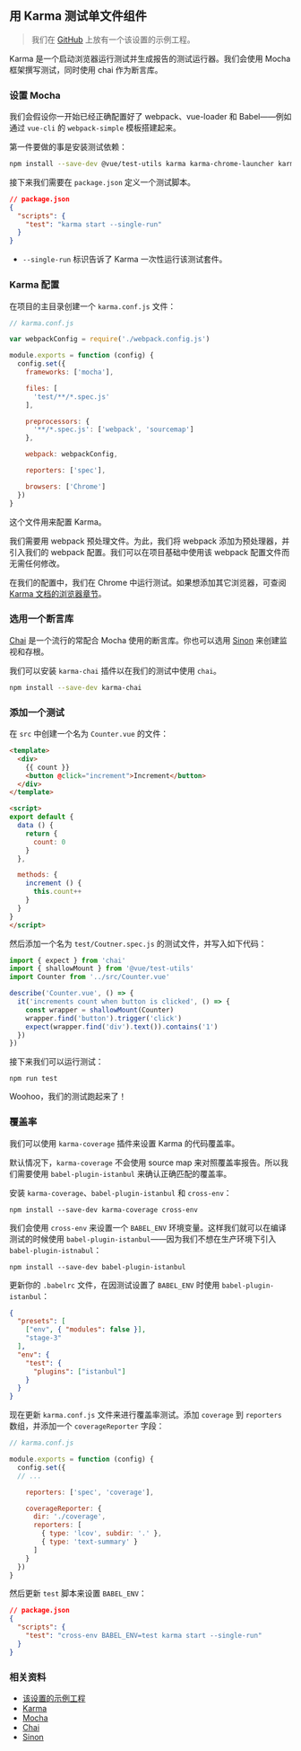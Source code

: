 ## 用 Karma 测试单文件组件

> 我们在 [GitHub](https://github.com/eddyerburgh/vue-test-utils-karma-example) 上放有一个该设置的示例工程。

Karma 是一个启动浏览器运行测试并生成报告的测试运行器。我们会使用 Mocha 框架撰写测试，同时使用 chai 作为断言库。

### 设置 Mocha

我们会假设你一开始已经正确配置好了 webpack、vue-loader 和 Babel——例如通过 `vue-cli` 的 `webpack-simple` 模板搭建起来。

第一件要做的事是安装测试依赖：

``` bash
npm install --save-dev @vue/test-utils karma karma-chrome-launcher karma-mocha karma-sourcemap-loader karma-spec-reporter karma-webpack mocha
```

接下来我们需要在 `package.json` 定义一个测试脚本。

```json
// package.json
{
  "scripts": {
    "test": "karma start --single-run"
  }
}
```

- `--single-run` 标识告诉了 Karma 一次性运行该测试套件。

### Karma 配置

在项目的主目录创建一个 `karma.conf.js` 文件：

```js
// karma.conf.js

var webpackConfig = require('./webpack.config.js')

module.exports = function (config) {
  config.set({
    frameworks: ['mocha'],

    files: [
      'test/**/*.spec.js'
    ],

    preprocessors: {
      '**/*.spec.js': ['webpack', 'sourcemap']
    },

    webpack: webpackConfig,

    reporters: ['spec'],

    browsers: ['Chrome']
  })
}
```

这个文件用来配置 Karma。

我们需要用 webpack 预处理文件。为此，我们将 webpack 添加为预处理器，并引入我们的 webpack 配置。我们可以在项目基础中使用该 webpack 配置文件而无需任何修改。

在我们的配置中，我们在 Chrome 中运行测试。如果想添加其它浏览器，可查阅[Karma 文档的浏览器章节](http://karma-runner.github.io/2.0/config/browsers.html)。

### 选用一个断言库

[Chai](http://chaijs.com/) 是一个流行的常配合 Mocha 使用的断言库。你也可以选用 [Sinon](http://sinonjs.org/) 来创建监视和存根。

我们可以安装 `karma-chai` 插件以在我们的测试中使用 `chai`。

``` bash
npm install --save-dev karma-chai
```

### 添加一个测试

在 `src` 中创建一个名为 `Counter.vue` 的文件：

``` html
<template>
  <div>
    {{ count }}
    <button @click="increment">Increment</button>
  </div>
</template>

<script>
export default {
  data () {
    return {
      count: 0
    }
  },

  methods: {
    increment () {
      this.count++
    }
  }
}
</script>
```

然后添加一个名为 `test/Coutner.spec.js` 的测试文件，并写入如下代码：

```js
import { expect } from 'chai'
import { shallowMount } from '@vue/test-utils'
import Counter from '../src/Counter.vue'

describe('Counter.vue', () => {
  it('increments count when button is clicked', () => {
    const wrapper = shallowMount(Counter)
    wrapper.find('button').trigger('click')
    expect(wrapper.find('div').text()).contains('1')
  })
})
```

接下来我们可以运行测试：

```
npm run test
```

Woohoo，我们的测试跑起来了！

### 覆盖率

我们可以使用 `karma-coverage` 插件来设置 Karma 的代码覆盖率。

默认情况下，`karma-coverage` 不会使用 source map 来对照覆盖率报告。所以我们需要使用 `babel-plugin-istanbul` 来确认正确匹配的覆盖率。

安装 `karma-coverage`、`babel-plugin-istanbul` 和 `cross-env`：

```
npm install --save-dev karma-coverage cross-env
```

我们会使用 `cross-env` 来设置一个 `BABEL_ENV` 环境变量。这样我们就可以在编译测试的时候使用 `babel-plugin-istanbul`——因为我们不想在生产环境下引入 `babel-plugin-istnabul`：

```
npm install --save-dev babel-plugin-istanbul
```

更新你的 `.babelrc` 文件，在因测试设置了 `BABEL_ENV` 时使用 `babel-plugin-istanbul`：

```json
{
  "presets": [
    ["env", { "modules": false }],
    "stage-3"
  ],
  "env": {
    "test": {
      "plugins": ["istanbul"]
    }
  }
}
```

现在更新 `karma.conf.js` 文件来进行覆盖率测试。添加 `coverage` 到 `reporters` 数组，并添加一个 `coverageReporter` 字段：

```js
// karma.conf.js

module.exports = function (config) {
  config.set({
  // ...

    reporters: ['spec', 'coverage'],

    coverageReporter: {
      dir: './coverage',
      reporters: [
        { type: 'lcov', subdir: '.' },
        { type: 'text-summary' }
      ]
    }
  })
}
```

然后更新 `test` 脚本来设置 `BABEL_ENV`：

```json
// package.json
{
  "scripts": {
    "test": "cross-env BABEL_ENV=test karma start --single-run"
  }
}
```

### 相关资料

- [该设置的示例工程](https://github.com/eddyerburgh/vue-test-utils-karma-example)
- [Karma](http://karma-runner.github.io/)
- [Mocha](https://mochajs.org/)
- [Chai](http://chaijs.com/)
- [Sinon](http://sinonjs.org/)
